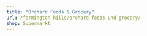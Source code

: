 ```yaml
---
title: "Orchard Foods & Grocery"
url: /farmington-hills/orchard-foods-und-grocery/
shop: Supermarkt
---
```

